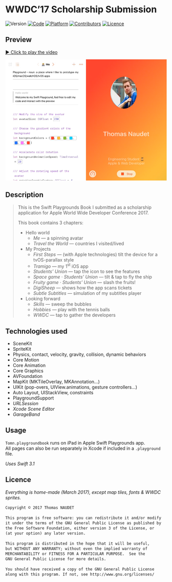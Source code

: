 # WWDC’17 Scholarship Submission

![Version](https://img.shields.io/badge/version-1.0-green.svg)
[![Code](https://img.shields.io/badge/code-Swift%203.1-orange.svg)](https://developer.apple.com/swift/)
[![Platform](https://img.shields.io/badge/platform-iOS%20%c2%b7%20Xcode-red.svg)](http://www.apple.com/ios/)
[![Contributors](https://img.shields.io/badge/contributors-Thomas%20NAUDET-blue.svg)](http://twitter.com/tomn94)
[![Licence](https://img.shields.io/badge/licence-GNU%20GPLv3-lightgrey.svg)](http://www.gnu.org/licenses/)

## Preview

[▶️ Click to play the video](https://youtu.be/w5SfOVPmK_U)

[![Click to play the video](Playgrounds-preview.png)](https://youtu.be/w5SfOVPmK_U)


## Description

> This is the Swift Playgrounds Book I submitted as a scholarship application for Apple World Wide Developer Conference 2017.
> 
> This book contains 3 chapters:
> 
> - Hello world
>   - *Me* — a spinning avatar
>   - *Travel the World* — countries I visited/lived
> - My Projects
>   - *First Steps* — (with Apple technologies) tilt the device for a tvOS-parallax style
>   - *Tramigo* — my 1<sup>st</sup> iOS app
>   - *Students’ Union* — tap the icon to see the features
>   - *Space game · Students’ Union* — tilt & tap to fly the ship
>   - *Fruity game · Students’ Union* — slash the fruits!
>   - *DigiSheep* — shows how the app scans tickets
>   - *Subtle Subtitles* — simulation of my subtitles player
> - Looking forward
>   - *Skills* — sweep the bubbles
>   - *Hobbies* — play with the tennis balls
>   - *WWDC* — tap to gather the developers


## Technologies used

- SceneKit
- SpriteKit
- Physics, contact, velocity, gravity, collision, dynamic behaviors
- Core Motion
- Core Animation
- Core Graphics
- AVFoundation
- MapKit (MKTileOverlay, MKAnnotation…)
- UIKit (pop-overs, UIView.animations, gesture controllers…)
- Auto Layout, UIStackView, constraints
- PlaygroundSupport
- *URLSession*
- *Xcode Scene Editor*
- *GarageBand*


## Usage
`Tomn.playgroundbook` runs on iPad in Apple Swift Playgrounds app.\
All pages can also be run separately in Xcode if included in a `.playground` file.

*Uses Swift 3.1*


## Licence

*Everything is home-made (March 2017), except map tiles, fonts & WWDC sprites.*

    Copyright © 2017 Thomas NAUDET

    This program is free software: you can redistribute it and/or modify
    it under the terms of the GNU General Public License as published by
    the Free Software Foundation, either version 3 of the License, or
    (at your option) any later version.

    This program is distributed in the hope that it will be useful,
    but WITHOUT ANY WARRANTY; without even the implied warranty of
    MERCHANTABILITY or FITNESS FOR A PARTICULAR PURPOSE.  See the
    GNU General Public License for more details.

    You should have received a copy of the GNU General Public License
    along with this program. If not, see http://www.gnu.org/licenses/
